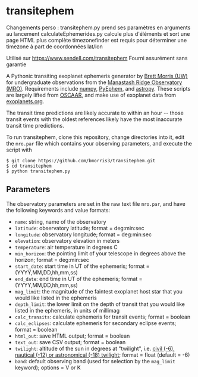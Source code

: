 transitephem
============

Changements perso :
transitephem.py prend ses paramètres en arguments au lancement
calculateEphemerides.py calcule plus d'éléments et sort une page HTML plus complète
timezonefinder est requis pour déterminer une timezone à part de coordonnées lat/lon

Utilisé sur https://www.sendell.com/transitephem
Fourni assurément sans garantie

A Pythonic transiting exoplanet ephemeris generator by [Brett Morris (UW)](http://staff.washington.edu/bmmorris/) for undergraduate observations from the [Manastash Ridge Observatory (MRO)](http://www.astro.washington.edu/users/laws/MRO/home.page/). Requirements include [numpy](http://www.numpy.org/), [PyEphem](http://rhodesmill.org/pyephem/), and [astropy](http://www.astropy.org/). These scripts are largely lifted from [OSCAAR](http://oscaar.github.io/OSCAAR/), and make use of exoplanet data from [exoplanets.org](http://exoplanets.org/). 

The transit time predictions are likely accurate to within an hour -- those transit events with the oldest references likely have the most inaccurate transit time predictions.

To run transitephem, clone this repository, change directories into it, edit the `mro.par` file which contains your observing parameters, and execute the script with 
```
$ git clone https://github.com/bmorris3/transitephem.git
$ cd transitephem
$ python transitephem.py
```

Parameters
----------
The observatory parameters are set in the raw text file `mro.par`, and have the following keywords and value formats:
* `name`: string, name of the observatory
* `latitude`: observatory latitude; format = deg:min:sec
* `longitude`: observatory longitude; format = deg:min:sec
* `elevation`: observatory elevation in meters
* `temperature`: air temperature in degrees C
* `min_horizon`: the pointing limit of your telescope in degrees above the horizon; format = deg:min:sec
* `start_date`: start time in UT of the ephemeris; format = (YYYY,MM,DD,hh,mm,ss)
* `end_date`: end time in UT of the ephemeris; format = (YYYY,MM,DD,hh,mm,ss)
* `mag_limit`: the magnitude of the faintest exoplanet host star that you would like listed in the ephemeris
* `depth_limit`: the lower limit on the depth of transit that you would like listed in the ephemeris, in units of millimag
* `calc_transits`: calculate ephemeris for transit events; format = boolean
* `calc_eclipses`: calculate ephemeris for secondary eclipse events; format = boolean
* `html_out`: save HTML output; format = boolean
* `text_out`: save CSV output; format = boolean
* `twilight`: altitude of the sun in degrees at "twilight", i.e. [civil (-6), nautical (-12) or astronomical (-18) twilight](http://en.wikipedia.org/wiki/Twilight#Definitions); format = float (default = -6)
* `band`: default observing band (used for selection by the `mag_limit` keyword); options = V or K
